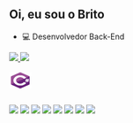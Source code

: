 ## Oi, eu sou o Brito
- 💻 Desenvolvedor Back-End
<div> 
  <a href="https://github.com/oBrito11">
     <img height="180" src="https://github-readme-stats.vercel.app/api?username=oBrito11&show_icons=true&theme=radical"/>
     <img height="180" src="https://github-readme-stats.vercel.app/api/top-langs/?username=oBrito11&layout=compact&theme=radical&size_weight=0.5&count_weight=0.5&langs_count=16"/>
  </a>
<div>
<div style="display: inline block"><br>
  <img align="center" alt="Brito C#" height="30" width="40" src="https://raw.githubusercontent.com/devicons/devicon/ca28c779441053191ff11710fe24a9e6c23690d6/icons/csharp/csharp-original.svg"
</div>
  
##

<div style="display: inline block">
  <a href="https://www.youtube.com/@dranzk9057" target="_blank"><img src="https://img.shields.io/badge/YouTube-FF0000?style=for-the-badge&logo=youtube&logoColor=white"></a></a>
  <a href="mailto:brito11.dev@gmail.com" target="_blank"><img src="https://img.shields.io/badge/Gmail-D14836?style=for-the-badge&logo=gmail&logoColor=white"></a>
  <a href="https://www.instagram.com/dranzk/" target="_blank"><img src="https://img.shields.io/badge/Instagram-E4405F?style=for-the-badge&logo=instagram&logoColor=white"></a>
  <a href="https://discord.com/invite/nh9NeRNYQN" target="_blank"><img src="https://img.shields.io/badge/Discord-7289DA?style=for-the-badge&logo=discord&logoColor=white"></a>
  <a href="https://www.facebook.com/breno.brito.188478" target="_blank"><img src="https://img.shields.io/badge/Facebook-1877F2?style=for-the-badge&logo=facebook&logoColor=white"></a>
  <a href="https://www.linkedin.com/in/breno-de-brito-alves-54261133b/" target="_blank"><img src="https://img.shields.io/badge/LinkedIn-0077B5?style=for-the-badge&logo=linkedin&logoColor=white"></a>
  <a href="https://open.spotify.com/user/gl86gsg164a8xyrecq6lhs16j" target="_blank"><img src="https://img.shields.io/badge/Spotify-1ED760?&style=for-the-badge&logo=spotify&logoColor=white"></a>
  <a href="https://steamcommunity.com/id/dranzk/" target="_blank"><img src="https://img.shields.io/badge/Steam-000000?style=for-the-badge&logo=steam&logoColor=white"></a>
</div>

<!--
**oBrito11/oBrito11** is a ✨ _special_ ✨ repository because its `README.md` (this file) appears on your GitHub profile.

Here are some ideas to get you started:

- 🔭 I’m currently working on ...
- 🌱 I’m currently learning ...
- 👯 I’m looking to collaborate on ...
- 🤔 I’m looking for help with ...
- 💬 Ask me about ...
- 📫 How to reach me: ...
- 😄 Pronouns: ...
- ⚡ Fun fact: ...
-->

